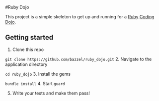 #Ruby Dojo

This project is a simple skeleton to get up and running for a [Ruby](http://www.ruby-lang.org/en/) [Coding Dojo](http://codingdojo.org/).

## Getting started

1. Clone this repo

 `git clone https://github.com/bazzel/ruby_dojo.git`
2. Navigate to the application directory

 `cd ruby_dojo`
3. Install the gems

 `bundle install`
4. Start `guard`

5. Write your tests and make them pass!

